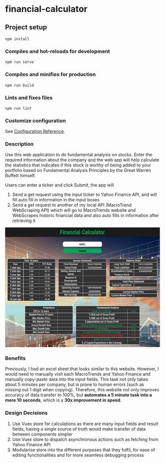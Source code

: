 # financial-calculator

## Project setup
```
npm install
```

### Compiles and hot-reloads for development
```
npm run serve
```

### Compiles and minifies for production
```
npm run build
```

### Lints and fixes files
```
npm run lint
```

### Customize configuration
See [Configuration Reference](https://cli.vuejs.org/config/).

### Description
Use this web application to do fundamental analysis on stocks. Enter the required information about the company and the web app will help calculate the statistics that indicates if this stock is worthy of being added to your portfolio based on Fundamental Analysis Principles by the Great Warren Buffett himself.

Users can enter a ticker and click Submit, the app will

1. Send a get request using the input ticker to Yahoo Finance API, and will fill auto fill in information in the input boxes
2. Send a get request to another of my local API (MacroTrend WebScraping API) which will go to MacroTrends website and WebScrapes historic financial data and also auto fills in information after retrieving it

![Screenshot of website](src/assets/BasicWebsite.jpg)

### Benefits
Previously, I had an excel sheet that looks similar to this website. However, I would need to manually visit each MacroTrends and Yahoo Finance and manually copy-paste data into the input fields. This task not only takes about 5 minutes per company, but is prone to human errors (such as missing out 1 digit when copying). Therefore, this website not only improves accuracy of data transfer to 100%, but **automates a 5 minute task into a mere 10 seconds**, which is a **30x improvement in speed**.


### Design Decisions
1. Use Vuex store for calculations as there are many input fields and result fields, having a single source of truth would make transfer of data between components simpler
2. Use Vuex store to dispatch asynchronous actions such as fetching from Yahoo Finance API
3. Modularise store into the different purposes that they fulfil, for ease of editing functionalities and for more seamless debugging process